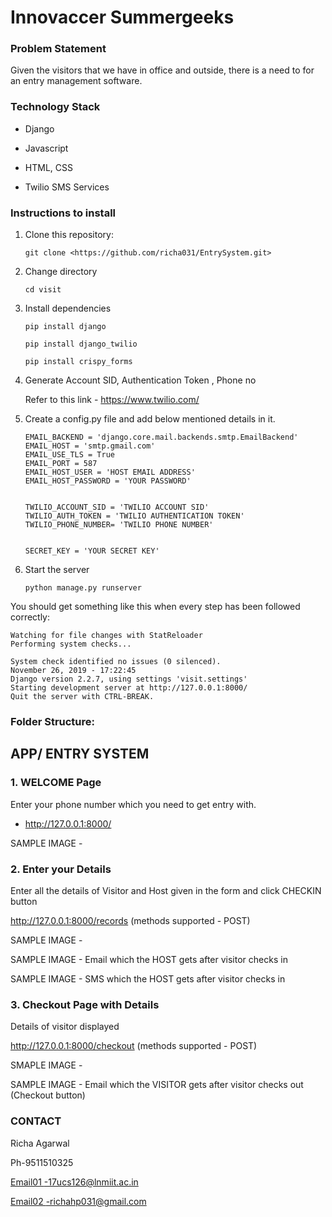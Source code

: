 Innovaccer Summergeeks
==============================================

### Problem Statement

Given the visitors that we have in office and outside, there is a need to for an entry management
software.

### Technology Stack

-   Django

-   Javascript

-   HTML, CSS

-   Twilio SMS Services

### Instructions to install

1. Clone this repository:

   ```git clone <https://github.com/richa031/EntrySystem.git>```

2. Change directory

   ```cd visit```

3. Install dependencies

   ```pip install django```

   ```pip install django_twilio```

   ```pip install crispy_forms```

4. Generate Account SID, Authentication Token , Phone no

   Refer to this link - <https://www.twilio.com/>

5. Create a config.py file and add below mentioned details in it.
   ```
   EMAIL_BACKEND = 'django.core.mail.backends.smtp.EmailBackend'
   EMAIL_HOST = 'smtp.gmail.com'
   EMAIL_USE_TLS = True
   EMAIL_PORT = 587
   EMAIL_HOST_USER = 'HOST EMAIL ADDRESS'
   EMAIL_HOST_PASSWORD = 'YOUR PASSWORD'


   TWILIO_ACCOUNT_SID = 'TWILIO ACCOUNT SID'
   TWILIO_AUTH_TOKEN = 'TWILIO AUTHENTICATION TOKEN'
   TWILIO_PHONE_NUMBER= 'TWILIO PHONE NUMBER'


   SECRET_KEY = 'YOUR SECRET KEY'
   ```

6. Start the server

   ```python manage.py runserver```

You should get something like this when every step has been followed correctly:
   ```
   Watching for file changes with StatReloader
   Performing system checks...

   System check identified no issues (0 silenced).
   November 26, 2019 - 17:22:45
   Django version 2.2.7, using settings 'visit.settings'
   Starting development server at http://127.0.0.1:8000/
   Quit the server with CTRL-BREAK.
   ```

### Folder Structure:



APP/ ENTRY SYSTEM
---------------

### 1\. WELCOME Page

Enter your phone number which you need to get entry with.

 - http://127.0.0.1:8000/ 

SAMPLE IMAGE -



### 2\. Enter your Details

Enter all the details of Visitor and Host given in the form and click CHECKIN button

http://127.0.0.1:8000/records  (methods supported - POST)

SAMPLE IMAGE -

SAMPLE IMAGE - Email which the HOST gets after visitor checks in

SAMPLE IMAGE - SMS which the HOST gets after visitor checks in
 
### 3\. Checkout Page with Details

Details of visitor displayed

http://127.0.0.1:8000/checkout  (methods supported - POST)

SMAPLE IMAGE - 

SAMPLE IMAGE - Email which the VISITOR gets after visitor checks out (Checkout button)


### CONTACT

Richa Agarwal

Ph-9511510325

[Email01 -17ucs126@lnmiit.ac.in](mailto:Email-17ucs126@lnmiit.ac.in)

[Email02 ](mailto:Email-17ucs126@lnmiit.ac.in)<-richahp031@gmail.com>

